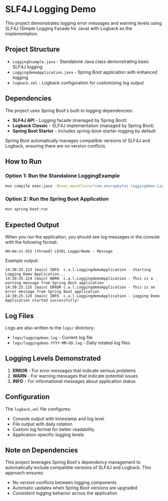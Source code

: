 # SLF4J Logging Demo

This project demonstrates logging error messages and warning levels using SLF4J (Simple Logging Facade for Java) with Logback as the implementation.

## Project Structure

- `LoggingExample.java` - Standalone Java class demonstrating basic SLF4J logging
- `LoggingdemoApplication.java` - Spring Boot application with enhanced logging
- `logback.xml` - Logback configuration for customizing log output

## Dependencies

The project uses Spring Boot's built-in logging dependencies:
- **SLF4J API** - Logging facade (managed by Spring Boot)
- **Logback Classic** - SLF4J implementation (managed by Spring Boot)
- **Spring Boot Starter** - Includes spring-boot-starter-logging by default

Spring Boot automatically manages compatible versions of SLF4J and Logback, ensuring there are no version conflicts.

## How to Run

### Option 1: Run the Standalone LoggingExample
```bash
mvn compile exec:java -Dexec.mainClass="com.anuragbytes.loggingdemo.LoggingExample"
```

### Option 2: Run the Spring Boot Application
```bash
mvn spring-boot:run
```

## Expected Output

When you run the application, you should see log messages in the console with the following format:
```
HH:mm:ss.SSS [thread] LEVEL LoggerName - Message
```

Example output:
```
14:30:25.123 [main] INFO  c.a.l.LoggingdemoApplication - Starting Logging Demo Application...
14:30:25.124 [main] WARN  c.a.l.LoggingdemoApplication - This is a warning message from Spring Boot application
14:30:25.125 [main] ERROR c.a.l.LoggingdemoApplication - This is an error message from Spring Boot application
14:30:25.126 [main] INFO  c.a.l.LoggingdemoApplication - Logging Demo Application started successfully!
```

## Log Files

Logs are also written to the `logs/` directory:
- `logs/loggingdemo.log` - Current log file
- `logs/loggingdemo.YYYY-MM-DD.log` - Daily rotated log files

## Logging Levels Demonstrated

1. **ERROR** - For error messages that indicate serious problems
2. **WARN** - For warning messages that indicate potential issues
3. **INFO** - For informational messages about application status

## Configuration

The `logback.xml` file configures:
- Console output with timestamp and log level
- File output with daily rotation
- Custom log format for better readability
- Application-specific logging levels

## Note on Dependencies

This project leverages Spring Boot's dependency management to automatically include compatible versions of SLF4J and Logback. This approach ensures:
- No version conflicts between logging components
- Automatic updates when Spring Boot versions are upgraded
- Consistent logging behavior across the application 